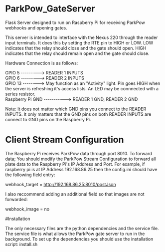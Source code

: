 # ParkPow_GateServer
Flask Server designed to run on Raspberry Pi for receiving ParkPow webhooks and opening gates.

This server is intended to interface with the Nexus 220 through the reader input terminals. It does this by setting the RTE pin to HIGH or LOW. LOW indicates that the 
relay should close and the gate should open. HIGH indicates that the relay should remain open and the gate should close.

Hardware Connection is as follows:
 
GPIO 5 ---------> READER 1 INPUTS <br />
GPIO 6 ---------> READER 2 INPUTS <br />
GPIO 13 --------> May function as an "Activity" light. Pin goes HIGH when the server is refreshing it's access lists. An LED may be connnected with a series resistor. <br />
Raspberry Pi GND -----------> READER 1 GND, READER 2 GND   

Note: It does not matter which GND pins you connect to the READER INPUTS. It only matters that the GND pins on both READER INPUTS are connect to GND pins on the Raspberry Pi.

# Client Stream Configuration 

The Raspberry Pi receives ParkPow data through port 8010. To forward data; You should modify the ParkPow Stream Configuration to forward all plate data to the Raspberry Pi's
IP Address and Port. For example, if raspberry pi is at IP Address 192.168.86.25 then the config.ini should have the following field entry:

webhook_target = http://192.168.86.25:8010/postJson

I also reccommend adding an additional field so that images are not forwarded:

webhook_image = no

#Installation

The only necessary files are the python dependencies and the service file. The service file is what allows the ParkPow gate server to run in the background. To set up
the dependencies you should use the installation script: install.sh
